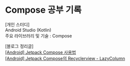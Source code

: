 # Compose 공부 기록
  
[개인 스터디]  
Android Studio (Kotlin)  
주요 라이브러리 및 기술 : Compose

[블로그 정리글]  
[[Android] Jetpack Compose 사용법](https://blog.naver.com/zoooa16/222998513056)  
[[Android] Jetpack Compose의 Recyclerview - LazyColumn](https://blog.naver.com/zoooa16/223001109947)
